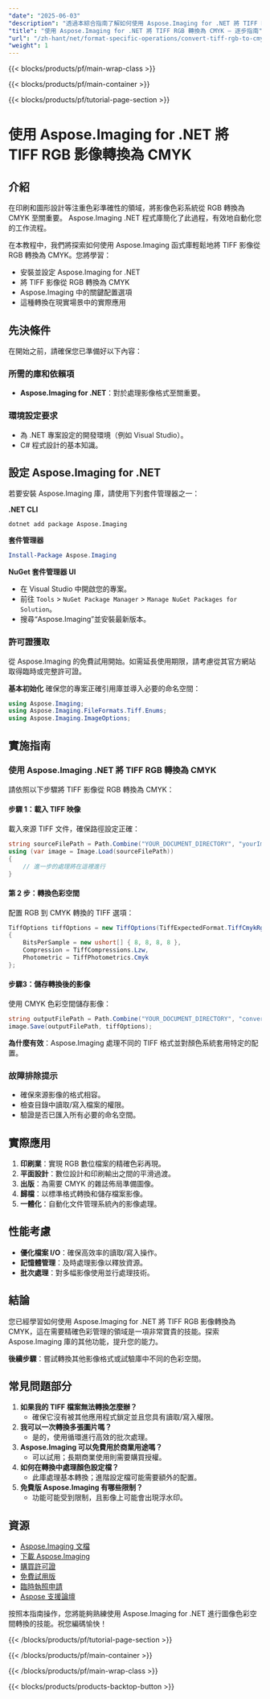 ```yaml
---
"date": "2025-06-03"
"description": "透過本綜合指南了解如何使用 Aspose.Imaging for .NET 將 TIFF RGB 影像轉換為 CMYK，非常適合印刷和圖形設計。"
"title": "使用 Aspose.Imaging for .NET 將 TIFF RGB 轉換為 CMYK — 逐步指南"
"url": "/zh-hant/net/format-specific-operations/convert-tiff-rgb-to-cmyk-aspose-imaging-net/"
"weight": 1
---
```


{{< blocks/products/pf/main-wrap-class >}}

{{< blocks/products/pf/main-container >}}

{{< blocks/products/pf/tutorial-page-section >}}
# 使用 Aspose.Imaging for .NET 將 TIFF RGB 影像轉換為 CMYK

## 介紹

在印刷和圖形設計等注重色彩準確性的領域，將影像色彩系統從 RGB 轉換為 CMYK 至關重要。 Aspose.Imaging .NET 程式庫簡化了此過程，有效地自動化您的工作流程。

在本教程中，我們將探索如何使用 Aspose.Imaging 函式庫輕鬆地將 TIFF 影像從 RGB 轉換為 CMYK。您將學習：
- 安裝並設定 Aspose.Imaging for .NET
- 將 TIFF 影像從 RGB 轉換為 CMYK
- Aspose.Imaging 中的關鍵配置選項
- 這種轉換在現實場景中的實際應用

## 先決條件

在開始之前，請確保您已準備好以下內容：

### 所需的庫和依賴項
- **Aspose.Imaging for .NET**：對於處理影像格式至關重要。
  
### 環境設定要求
- 為 .NET 專案設定的開發環境（例如 Visual Studio）。
- C# 程式設計的基本知識。

## 設定 Aspose.Imaging for .NET

若要安裝 Aspose.Imaging 庫，請使用下列套件管理器之一：

**.NET CLI**
```shell
dotnet add package Aspose.Imaging
```

**套件管理器**
```powershell
Install-Package Aspose.Imaging
```

**NuGet 套件管理器 UI**
- 在 Visual Studio 中開啟您的專案。
- 前往 `Tools` > `NuGet Package Manager` > `Manage NuGet Packages for Solution`。
- 搜尋“Aspose.Imaging”並安裝最新版本。

### 許可證獲取
從 Aspose.Imaging 的免費試用開始。如需延長使用期限，請考慮從其官方網站取得臨時或完整許可證。

**基本初始化**
確保您的專案正確引用庫並導入必要的命名空間：
```csharp
using Aspose.Imaging;
using Aspose.Imaging.FileFormats.Tiff.Enums;
using Aspose.Imaging.ImageOptions;
```

## 實施指南

### 使用 Aspose.Imaging .NET 將 TIFF RGB 轉換為 CMYK

請依照以下步驟將 TIFF 影像從 RGB 轉換為 CMYK：

#### 步驟 1：載入 TIFF 映像
載入來源 TIFF 文件，確保路徑設定正確：
```csharp
string sourceFilePath = Path.Combine("YOUR_DOCUMENT_DIRECTORY", "yourImage.tiff");
using (var image = Image.Load(sourceFilePath))
{
    // 進一步的處理將在這裡進行
}
```

#### 第 2 步：轉換色彩空間
配置 RGB 到 CMYK 轉換的 TIFF 選項：
```csharp
TiffOptions tiffOptions = new TiffOptions(TiffExpectedFormat.TiffCmykRgb)
{
    BitsPerSample = new ushort[] { 8, 8, 8, 8 },
    Compression = TiffCompressions.Lzw,
    Photometric = TiffPhotometrics.Cmyk
};
```

#### 步驟3：儲存轉換後的影像
使用 CMYK 色彩空間儲存影像：
```csharp
string outputFilePath = Path.Combine("YOUR_DOCUMENT_DIRECTORY", "convertedImage.tiff");
image.Save(outputFilePath, tiffOptions);
```
**為什麼有效**：Aspose.Imaging 處理不同的 TIFF 格式並對顏色系統套用特定的配置。

### 故障排除提示
- 確保來源影像的格式相容。
- 檢查目錄中讀取/寫入檔案的權限。
- 驗證是否已匯入所有必要的命名空間。

## 實際應用
1. **印刷業**：實現 RGB 數位檔案的精確色彩再現。
2. **平面設計**：數位設計和印刷輸出之間的平滑過渡。
3. **出版**：為需要 CMYK 的雜誌佈局準備圖像。
4. **歸檔**：以標準格式轉換和儲存檔案影像。
5. **一體化**：自動化文件管理系統內的影像處理。

## 性能考慮
- **優化檔案 I/O**：確保高效率的讀取/寫入操作。
- **記憶體管理**：及時處理影像以釋放資源。
- **批次處理**：對多幅影像使用並行處理技術。

## 結論

您已經學習如何使用 Aspose.Imaging for .NET 將 TIFF RGB 影像轉換為 CMYK，這在需要精確色彩管理的領域是一項非常寶貴的技能。探索 Aspose.Imaging 庫的其他功能，提升您的能力。

**後續步驟**：嘗試轉換其他影像格式或試驗庫中不同的色彩空間。

## 常見問題部分
1. **如果我的 TIFF 檔案無法轉換怎麼辦？**
   - 確保它沒有被其他應用程式鎖定並且您具有讀取/寫入權限。
2. **我可以一次轉換多張圖片嗎？**
   - 是的，使用循環進行高效的批次處理。
3. **Aspose.Imaging 可以免費用於商業用途嗎？**
   - 可以試用；長期商業使用則需要購買授權。
4. **如何在轉換中處理顏色設定檔？**
   - 此庫處理基本轉換；進階設定檔可能需要額外的配置。
5. **免費版 Aspose.Imaging 有哪些限制？**
   - 功能可能受到限制，且影像上可能會出現浮水印。

## 資源
- [Aspose.Imaging 文檔](https://reference.aspose.com/imaging/net/)
- [下載 Aspose.Imaging](https://releases.aspose.com/imaging/net/)
- [購買許可證](https://purchase.aspose.com/buy)
- [免費試用版](https://releases.aspose.com/imaging/net/)
- [臨時執照申請](https://purchase.aspose.com/temporary-license/)
- [Aspose 支援論壇](https://forum.aspose.com/c/imaging/10)

按照本指南操作，您將能夠熟練使用 Aspose.Imaging for .NET 進行圖像色彩空間轉換的技能。祝您編碼愉快！

{{< /blocks/products/pf/tutorial-page-section >}}

{{< /blocks/products/pf/main-container >}}

{{< /blocks/products/pf/main-wrap-class >}}

{{< blocks/products/products-backtop-button >}}